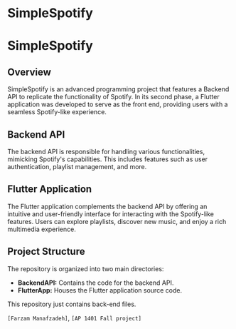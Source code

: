 # SimpleSpotify
# SimpleSpotify

## Overview

SimpleSpotify is an advanced programming project that features a Backend API to replicate the functionality of Spotify. In its second phase, a Flutter application was developed to serve as the front end, providing users with a seamless Spotify-like experience.

## Backend API

The backend API is responsible for handling various functionalities, mimicking Spotify's capabilities. This includes features such as user authentication, playlist management, and more.

## Flutter Application

The Flutter application complements the backend API by offering an intuitive and user-friendly interface for interacting with the Spotify-like features. Users can explore playlists, discover new music, and enjoy a rich multimedia experience.

## Project Structure

The repository is organized into two main directories:

- **BackendAPI:** Contains the code for the backend API.
- **FlutterApp:** Houses the Flutter application source code.

This repository just contains back-end files.

 `[Farzam Manafzadeh]`, `[AP 1401 Fall project]`

